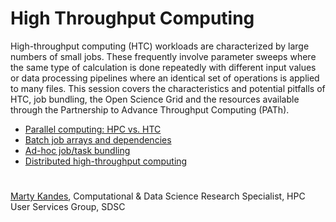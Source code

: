 # High Throughput Computing

High-throughput computing (HTC) workloads are characterized by large numbers of small jobs. These frequently involve parameter sweeps where the same type of calculation is done repeatedly with different input values or data processing pipelines where an identical set of operations is applied to many files. This session covers the characteristics and potential pitfalls of HTC, job bundling, the Open Science Grid and the resources available through the Partnership to Advance Throughput Computing (PATh).

- [Parallel computing: HPC vs. HTC](PARALLEL.md)
- [Batch job arrays and dependencies](ARRAYS.md)
- [Ad-hoc job/task bundling](BUNDLING.md)
- [Distributed high-throughput computing](DHTC.md)

#

[Marty Kandes](https://github.com/mkandes), Computational & Data Science Research Specialist, HPC User Services Group, SDSC
